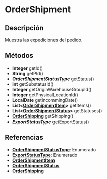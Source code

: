 # OrderShipment

## Descripción

Muestra las expediciones del pedido.

## Métodos

- **Integer** getId()
- **String** getPId()
- ***OrderShipmentStatusType*** getStatus()
- **int** getSubstatusId()
- **Integer** getOriginWarehouseGroupId()
- **Integer** getPhysicalLocationId()
- **LocalDate** getIncommingDate()
- **List<[OrderShipmentItem](OrderShipmentItem.md)>** getItems()
- **List<[OrderShipmentStatus](OrderShipmentStatus.md)>** getStatuses()
- **[OrderShipping](OrderShipping.md)** getShipping()
- ***ExportStatusType*** getExportStatus()

## Referencias

- **[OrderShipmentStatusType](../../Enums/README.md#OrderShipmentStatusType)**: Enumerado
- **[ExportStatusType](../../Enums/README.md#ExportStatusType)**: Enumerado
- **[OrderShipmentItem](OrderShipmentItem.md)**
- **[OrderShipmentStatus](OrderShipmentStatus.md)**
- **[OrderShipping](OrderShipping.md)**
